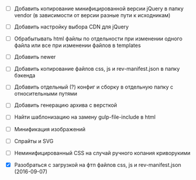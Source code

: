 - [ ] Добавить копирование минифицированной версии jQuery в папку vendor (в зависимости от версии разные пути к исходникам)
- [ ] Добавить настройку выбора CDN для jQuery
- [ ] Обрабытывать html файлы по отдельности при изменении одного файла или все при изменении файлов в templates
- [ ] Добавить newer
- [ ] Добавить копирование файлов css, js и rev-manifest.json в папку бэкенда
- [ ] Добавить отдельный (?) конфиг и сборку в отдельную папку с относительными путями
- [ ] Добавить генерацию архива с версткой
- [ ] Найти шаблонизацию на замену gulp-file-include в html
- [ ] Минификация изображений
- [ ] Спрайты и SVG
- [ ] Неминифицированный CSS на случай ручного копания криворукими

- [x] Разобраться с загрузкой на фтп файлов css, js и rev-manifest.json (2016-09-07)